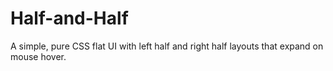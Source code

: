 # Half-and-Half

A simple, pure CSS flat UI with left half and right half layouts that expand on mouse hover.
